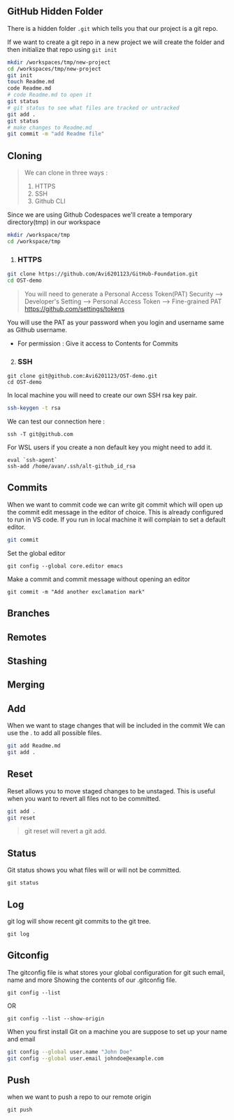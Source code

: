 ## GitHub Hidden Folder
There is a hidden folder `.git` which tells you that our project is a git repo.

If we want to create a git repo in a new project we will create the folder and then initialize that repo using `git init`
```sh
mkdir /workspaces/tmp/new-project
cd /workspaces/tmp/new-project
git init
touch Readme.md
code Readme.md 
# code Readme.md to open it
git status
# git status to see what files are tracked or untracked
git add .
git status
# make changes to Readme.md
git commit -m "add Readme file"
```
## Cloning
>We can clone in three ways : 
> 1. HTTPS
> 2. SSH
> 3. Github CLI

Since we are using Github Codespaces we'll create a temporary directory(tmp) in our workspace

```sh
mkdir /workspace/tmp
cd /workspace/tmp
```

1. ### HTTPS
```sh
git clone https://github.com/Avi6201123/GitHub-Foundation.git
cd OST-demo
```
> You will need to generate a Personal Access Token(PAT)
Security --> Developer's Setting --> Personal Access Token --> Fine-grained PAT  
https://github.com/settings/tokens

You will use the PAT as your password when you login and username same as Github username.
- For permission : Give it access to Contents for Commits
2. ### SSH
```ssh
git clone git@github.com:Avi6201123/OST-demo.git
cd OST-demo
```
In local machine you will need to create our own SSH rsa key pair.
```sh
ssh-keygen -t rsa
```
We can test our connection here : 
```
ssh -T git@github.com
```
For WSL users if you create a non default key you might need to add it.
```
eval `ssh-agent`
ssh-add /home/avan/.ssh/alt-github_id_rsa
```
## Commits
When we want to commit code we can write git commit which will open up the commit edit message in the editor of choice. This is already configured to run in VS code. If you run in local machine it will complain to set a default editor.
```sh
git commit
```

Set the global editor

```
git config --global core.editor emacs
```

Make a commit and commit message without opening an editor
```
git commit -m "Add another exclamation mark"
```
## Branches

## Remotes

## Stashing

## Merging

## Add
When we want to stage changes that will be included in the commit
We can use the . to add all possible files.
```sh
git add Readme.md
git add .
```
## 

## Reset 
Reset allows you to move staged changes to be unstaged. 
This is useful when you want to revert all files not to be committed.

```sh
git add .
git reset
```
> git reset will revert a git add.

## Status

Git status shows you what files will or will not be committed.
```
git status
```
## Log
git log will show recent git commits to the git tree.
```
git log
```

## Gitconfig
The gitconfig file is what stores your global configuration for git such email, name and more
Showing the contents of our .gitconfig file.
```
git config --list 
```
OR
```
git config --list --show-origin
```
When you first install Git on a machine you are suppose to set up your name and email
```sh
git config --global user.name "John Doe"
git config --global user.email johndoe@example.com
```

## Push 
when we want to push a repo to our remote origin
```
git push
```